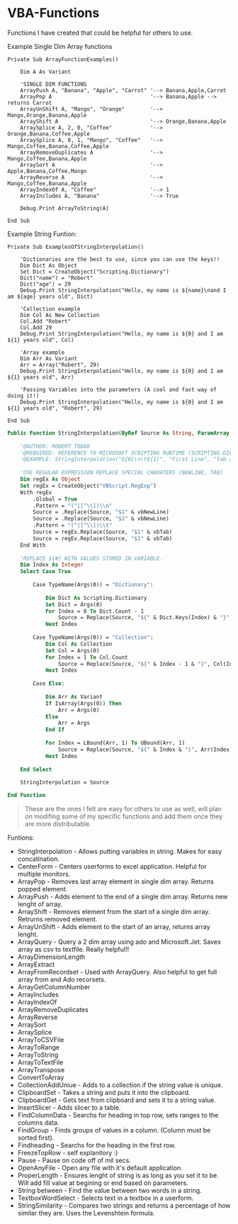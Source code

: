 # VBA-Functions
Functions I have created that could be helpful for others to use. 

Example Single Dim Array functions
```VB
Private Sub ArrayFunctionExamples()
    
    Dim A As Variant
    
    'SINGLE DIM FUNCTIONS
    ArrayPush A, "Banana", "Apple", "Carrot" '--> Banana,Apple,Carrot
    ArrayPop A                               '--> Banana,Apple --> returns Carrot
    ArrayUnShift A, "Mango", "Orange"        '--> Mango,Orange,Banana,Apple
    ArrayShift A                             '--> Orange,Banana,Apple
    ArraySplice A, 2, 0, "Coffee"            '--> Orange,Banana,Coffee,Apple
    ArraySplice A, 0, 1, "Mango", "Coffee"   '--> Mango,Coffee,Banana,Coffee,Apple
    ArrayRemoveDuplicates A                  '--> Mango,Coffee,Banana,Apple
    ArraySort A                              '--> Apple,Banana,Coffee,Mango
    ArrayReverse A                           '--> Mango,Coffee,Banana,Apple
    ArrayIndexOf A, "Coffee"                 '--> 1
    ArrayIncludes A, "Banana"                '--> True
    
    Debug.Print ArrayToString(A)
    
End Sub
```
Example String Funtion:
```VB
Private Sub ExamplesOfStringInterpolation()

    'Dictionaries are the best to use, since you can use the keys!!
    Dim Dict As Object
    Set Dict = CreateObject("Scripting.Dictionary")
    Dict("name") = "Robert"
    Dict("age") = 29
    Debug.Print StringInterpolation("Hello, my name is ${name}\nand I am ${age} years old", Dict)
    
    'Collection example
    Dim Col As New Collection
    Col.Add "Robert"
    Col.Add 29
    Debug.Print StringInterpolation("Hello, my name is ${0} and I am ${1} years old", Col)
    
    'Array example
    Dim Arr As Variant
    Arr = Array("Robert", 29)
    Debug.Print StringInterpolation("Hello, my name is ${0} and I am ${1} years old", Arr)
   
    'Passing Variables into the parameters (A cool and fast way of doing it!)
    Debug.Print StringInterpolation("Hello, my name is ${0} and I am ${1} years old", "Robert", 29)
    
End Sub
```
```vb
Public Function StringInterpolation(ByRef Source As String, ParamArray Args() As Variant) As String
    
    '@AUTHOR: ROBERT TODAR
    '@REQUIRED: REFERENCE TO MICROSOFT SCRIPTING RUNTIME (SCRIPTING.DICTIONARY)
    '@EXAMPLE: StringInterpolation("${0}\n\t${1}", "First Line", "Tab and Second Line")
    
    'USE REGULAR EXPRESSION REPLACE SPECIAL CHARATERS (NEWLINE, TAB)
    Dim regEx As Object
    Set regEx = CreateObject("VBScript.RegExp")
    With regEx
        .Global = True
        .Pattern = "(^|[^\\])\\n"
        Source = .Replace(Source, "$1" & vbNewLine)
        Source = .Replace(Source, "$1" & vbNewLine)
        .Pattern = "(^|[^\\])\\t"
        Source = regEx.Replace(Source, "$1" & vbTab)
        Source = regEx.Replace(Source, "$1" & vbTab)
    End With
    
    'REPLACE ${#} WITH VALUES STORED IN VARIABLE.
    Dim Index As Integer
    Select Case True
    
        Case TypeName(Args(0)) = "Dictionary":
            
            Dim Dict As Scripting.Dictionary
            Set Dict = Args(0)
            For Index = 0 To Dict.Count - 1
                Source = Replace(Source, "${" & Dict.Keys(Index) & "}", Dict.Items(Index), , , vbTextCompare)
            Next Index
            
        Case TypeName(Args(0)) = "Collection":
            Dim Col As Collection
            Set Col = Args(0)
            For Index = 1 To Col.Count
                Source = Replace(Source, "${" & Index - 1 & "}", Col(Index), , , vbTextCompare)
            Next Index
            
        Case Else:
        
            Dim Arr As Variant
            If IsArray(Args(0)) Then
                Arr = Args(0)
            Else
                Arr = Args
            End If
            
            For Index = LBound(Arr, 1) To UBound(Arr, 1)
                Source = Replace(Source, "${" & Index & "}", Arr(Index), , , vbTextCompare)
            Next Index
            
    End Select
    
    StringInterpolation = Source

End Function

```

>These are the ones I felt are easy for others to use as well, will plan on modifing some of my specific functions and add them once they are more distributable.

Funtions:
* StringInterpolation - Allows putting variables in string. Makes for easy concatination.
* CenterForm - Centers userforms to excel application. Helpful for multiple monitors.
* ArrayPop - Removes last array element in single dim array. Returns popped element.
* ArrayPush - Adds element to the end of a single dim array. Returns new lenght of array.
* ArrayShift - Removes element from the start of a single dim array. Retrurns removed element.
* ArrayUnShift - Adds element to the start of an array, returns array lenght.
* ArrayQuery - Query a 2 dim array using ado and Microsoft.Jet. Saves array as csv to textfile. Really helpful!!
* ArrayDimensionLength
* ArrayExtract
* ArrayFromRecordset - Used with ArrayQuery. Also helpful to get full array from and Ado recorsets.
* ArrayGetColumnNumber
* ArrayIncludes
* ArrayIndexOf
* ArrayRemoveDuplicates
* ArrayReverse
* ArraySort
* ArraySplice
* ArrayToCSVFile
* ArrayToRange
* ArrayToString
* ArrayToTextFile
* ArrayTranspose
* ConvertToArray
* CollectionAddUniue - Adds to a collection if the string value is unique.
* ClipboardSet - Takes a string and puts it into the clipboard.
* ClipboardGet - Gets text from clipboard and sets it to a string value.
* InsertSlicer - Adds slicer to a table.
* FindColumnData - Searchs for heading in top row, sets ranges to the columns data.
* FindGroup - Finds groups of values in a column. (Column must be sorted first).
* Findheading - Searchs for the heading in the first row.
* FreezeTopRow - self explanitory :)
* Pause - Pause on code off of mil secs.
* OpenAnyFile - Open any file with it's default application.
* ProperLength - Ensures lenght of string is as long as you set it to be. Will add fill value at begining or end based on parameters.
* String between - Find the value between two words in a string.
* TextboxWordSelect - Selects text in a textbox in a userform.
* StringSimilarity - Compares two strings and returns a percentage of how similar they are. Uses the Levenshtein formula.
